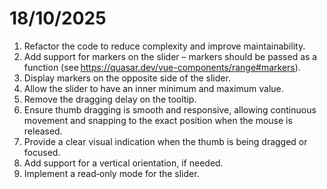 # 18/10/2025

1. Refactor the code to reduce complexity and improve maintainability.
2. Add support for markers on the slider – markers should be passed as a function (see https://quasar.dev/vue-components/range#markers).
3. Display markers on the opposite side of the slider.
4. Allow the slider to have an inner minimum and maximum value.
5. Remove the dragging delay on the tooltip.
6. Ensure thumb dragging is smooth and responsive, allowing continuous movement and snapping to the exact position when the mouse is released.
7. Provide a clear visual indication when the thumb is being dragged or focused.
8. Add support for a vertical orientation, if needed.
9. Implement a read‑only mode for the slider.
